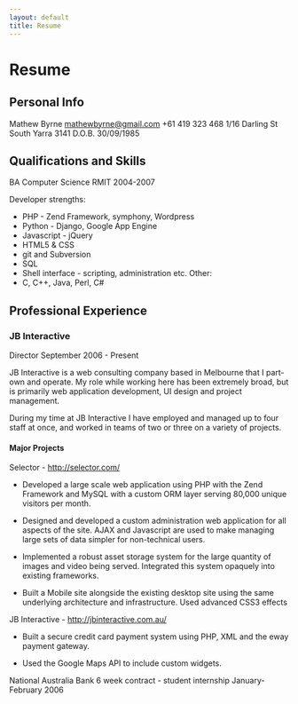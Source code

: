 ```yaml
---
layout: default
title: Resume
---
```


# Resume


## Personal Info

Mathew Byrne
mathewbyrne@gmail.com
+61 419 323 468
1/16 Darling St South Yarra 3141
D.O.B. 30/09/1985


## Qualifications and Skills

BA Computer Science RMIT 2004-2007

Developer strengths:
- PHP - Zend Framework, symphony, Wordpress
- Python - Django, Google App Engine
- Javascript - jQuery
- HTML5 & CSS
- git and Subversion
- SQL
- Shell interface - scripting, administration etc.
Other:
- C, C++, Java, Perl, C#


## Professional Experience

### JB Interactive

Director
September 2006 - Present

JB Interactive is a web consulting company based in Melbourne that I part-own and operate. My role while working here has been extremely broad, but is primarily web application development, UI design and project management.

During my time at JB Interactive I have employed and managed up to four staff at once, and worked in teams of two or three on a variety of projects.

#### Major Projects

Selector - http://selector.com/

- Developed a large scale web application using PHP with the Zend Framework and MySQL with a custom ORM layer serving 80,000 unique visitors per month.

- Designed and developed a custom administration web application for all aspects of the site. AJAX and Javascript are used to make managing large sets of data simpler for non-technical users.

- Implemented a robust asset storage system for the large quantity of images and video being served. Integrated this system opaquely into existing frameworks.

- Built a Mobile site alongside the existing desktop site using the same underlying architecture and infrastructure. Used advanced CSS3 effects 

JB Interactive - http://jbinteractive.com.au/

- Built a secure credit card payment system using PHP, XML and the eway payment gateway.

- Used the Google Maps API to include custom widgets.


National Australia Bank
6 week contract - student internship
January-February 2006

